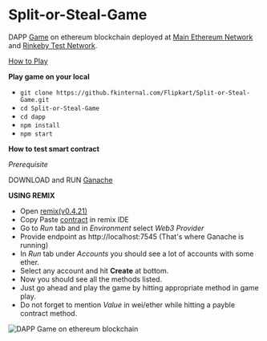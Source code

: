 # Split-or-Steal-Game

DAPP [Game](http://showmeyourcode.github.io/Split-or-Steal-Game/) on ethereum blockchain deployed at [Main Ethereum Network](https://etherscan.io/address/0xa69610b60fec5ec350a7267ed5d47bf87aa25364) and [Rinkeby Test Network](https://rinkeby.etherscan.io/address/0x6cf35ea8150ada482b1f0615d850f11e4127adb5).

[How to Play](http://showmeyourcode.github.io/Split-or-Steal-Game/#about)


**Play game on your local**
* ```git clone https://github.fkinternal.com/Flipkart/Split-or-Steal-Game.git```
* ```cd Split-or-Steal-Game```
* ```cd dapp```
* ```npm install```
* ```npm start```

**How to test smart contract**

_Prerequisite_

DOWNLOAD and RUN [Ganache](http://truffleframework.com/ganache/)

**USING REMIX**

* Open [remix(v0.4.21)](http://remix.ethereum.org/)
* Copy Paste [contract](https://github.com/showmeyourcode/Split-or-Steal-Game/blob/master/truffle/contracts/SplitStealContract.sol) in remix IDE
* Go to _Run_ tab and in _Environment_ select _Web3 Provider_
* Provide endpoint as http://localhost:7545 (That's where Ganache is running)
* In _Run_ tab under _Accounts_ you should see a lot of accounts with some ether.
* Select any account and hit **Create** at bottom.
* Now you should see all the methods listed.
* Just go ahead and play the game by hitting appropriate method in game play.
* Do not forget to mention _Value_ in wei/ether while hitting a payble contract method.

![DAPP Game on ethereum blockchain](https://imgur.com/vtJqBTM.jpg)
